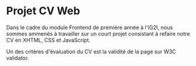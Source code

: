 # Projet CV Web

Dans le cadre du module Frontend de première année à l'IG2I, nous sommes ammenés à travailler sur un court projet consistant à refaire notre CV en XHTML, CSS et JavaScript.

Un des critères d'évaluation du CV est la validité de la page sur W3C validator.

